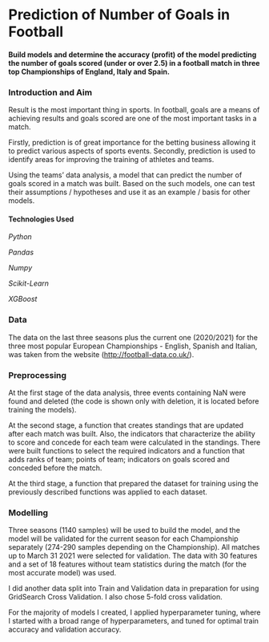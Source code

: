# Prediction of Number of Goals in Football

#### Build models and determine the accuracy (profit) of the model predicting the number of goals scored (under or over 2.5) in a football match in three top Championships of England, Italy and Spain.
### Introduction and Aim
Result is the most important thing in sports. In football, goals are a means of achieving results and goals scored are one of the most important tasks in a match.

Firstly, prediction is of great importance for the betting business allowing it to predict various aspects of sports events.
Secondly, prediction is used to identify areas for improving the training of athletes and teams.

Using the teams’ data analysis, a model that can predict the number of goals scored in a match was built. Based on the such models, one can test their assumptions / hypotheses and use it as an example / basis for other models.
#### Technologies Used
*Python*

*Pandas*

*Numpy*

*Scikit-Learn*

*XGBoost*
### Data
The data on the last three seasons plus the current one (2020/2021) for the three most popular European Championships - English, Spanish and Italian, was taken from the website (http://football-data.co.uk/).
### Preprocessing
At the first stage of the data analysis, three events containing NaN were found and deleted (the code is shown only with deletion, it is located before training the models).

At the second stage, a function that creates standings that are updated after each match was built. Also, the indicators that characterize the ability to score and concede for each team were calculated in the standings. There were built functions to select the required indicators and a function that adds ranks of team; points of team; indicators on goals scored and conceded before the match.

At the third stage, a function that prepared the dataset for training using the previously described functions was applied to each dataset.
### Modelling
Three seasons (1140 samples) will be used to build the model, and the model will be validated for the current season for each Championship separately (274-290 samples depending on the Championship). All matches up to March 31 2021 were selected for validation. The data with 30 features and a set of 18 features without team statistics during the match (for the most accurate model) was used.

I did another data split into Train and Validation data in preparation for using GridSearch Cross Validation. I also chose 5-fold cross validation.

For the majority of models I created, I applied hyperparameter tuning, where I started with a broad range of hyperparameters, and tuned for optimal train accuracy and validation accuracy.
